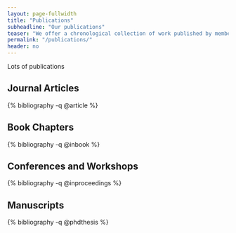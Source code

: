 ```yaml
---
layout: page-fullwidth
title: "Publications"
subheadline: "Our publications"
teaser: "We offer a chronological collection of work published by members of our group."
permalink: "/publications/"
header: no
---
```


Lots of publications

## Journal Articles

{% bibliography -q @article %}

## Book Chapters

{% bibliography -q @inbook %}

## Conferences and Workshops

{% bibliography -q @inproceedings %}

## Manuscripts

{% bibliography -q @phdthesis %}
